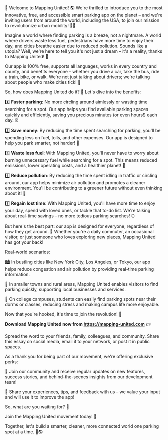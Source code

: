 🚀 Welcome to Mapping United! 🌎 We're thrilled to introduce you to the most innovative, free, and accessible smart parking app on the planet – and we're inviting users from around the world, including the USA, to join our mission to revolutionize urban mobility! 🚗💨

Imagine a world where finding parking is a breeze, not a nightmare. A world where drivers waste less fuel, pedestrians have more time to enjoy their day, and cities breathe easier due to reduced pollution. Sounds like a utopia? Well, we're here to tell you it's not just a dream – it's a reality, thanks to Mapping United! 🌟

Our app is 100% free, supports all languages, works in every country and county, and benefits everyone – whether you drive a car, take the bus, ride a train, bike, or walk. We're not just talking about drivers; we're talking about people who make cities tick! 👥

So, how does Mapping United do it? 🤔 Let's dive into the benefits:

1️⃣ **Faster parking**: No more circling around aimlessly or wasting time searching for a spot. Our app helps you find available parking spaces quickly and efficiently, saving you precious minutes (or even hours!) each day. ⏰

2️⃣ **Save money**: By reducing the time spent searching for parking, you'll be spending less on fuel, tolls, and other expenses. Our app is designed to help you park smarter, not harder! 💸

3️⃣ **Waste less fuel**: With Mapping United, you'll never have to worry about burning unnecessary fuel while searching for a spot. This means reduced emissions, lower operating costs, and a healthier planet! 🌿

4️⃣ **Reduce pollution**: By reducing the time spent idling in traffic or circling around, our app helps minimize air pollution and promotes a cleaner environment. You'll be contributing to a greener future without even thinking about it! 💚

5️⃣ **Regain lost time**: With Mapping United, you'll have more time to enjoy your day, spend with loved ones, or tackle that to-do list. We're talking about real-time savings – no more tedious parking searches! ⏰

But here's the best part: our app is designed for everyone, regardless of how they get around. 🌈 Whether you're a daily commuter, an occasional visitor, or just someone who loves exploring new places, Mapping United has got your back!

Real-world scenarios:

🏙️ In bustling cities like New York City, Los Angeles, or Tokyo, our app helps reduce congestion and air pollution by providing real-time parking information.

🌳 In smaller towns and rural areas, Mapping United enables visitors to find parking quickly, supporting local businesses and services.

🚗 On college campuses, students can easily find parking spots near their dorms or classes, reducing stress and making campus life more enjoyable.

Now that you're hooked, it's time to join the revolution! 🌊

**Download Mapping United now from https://mapping-united.com** 👉

Spread the word to your friends, family, colleagues, and community. Share this essay on social media, email it to your network, or post it in public spaces.

As a thank you for being part of our movement, we're offering exclusive perks:

🎁 Join our community and receive regular updates on new features, success stories, and behind-the-scenes insights from our development team!

💬 Share your experiences, tips, and feedback with us – we value your input and will use it to improve the app!

So, what are you waiting for? 🤔

Join the Mapping United movement today! 🌟

Together, let's build a smarter, cleaner, more connected world one parking spot at a time. 💪🌎